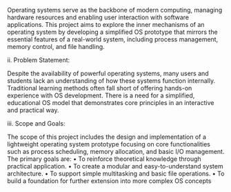 Operating systems serve as the backbone of modern computing, managing hardware resources and enabling user interaction with software applications. This project aims to explore the inner mechanisms of an operating system by developing a simplified OS prototype that mirrors the essential features of a real-world system, including process management, memory control, and file handling.

ii.  Problem Statement:

Despite the availability of powerful operating systems, many users and students lack an understanding of how these systems function internally. Traditional learning methods often fall short of offering hands-on experience with OS development. There is a need for a simplified, educational OS model that demonstrates core principles in an interactive and practical way.

iii.  Scope and Goals:

The scope of this project includes the design and implementation of a lightweight operating system prototype focusing on core functionalities such as process scheduling, memory allocation, and basic I/O management. The primary goals are:
•	To reinforce theoretical knowledge through practical application.
•	To create a modular and easy-to-understand system architecture.
•	To support simple multitasking and basic file operations.
•	To build a foundation for further extension into more complex OS concepts
